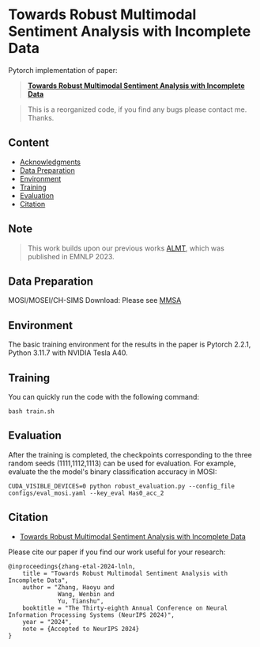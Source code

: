 # Towards Robust Multimodal Sentiment Analysis with Incomplete Data

Pytorch implementation of paper: 
> **[Towards Robust Multimodal Sentiment Analysis with Incomplete Data](https://arxiv.org/abs/2409.20012)**

> This is a reorganized code, if you find any bugs please contact me. Thanks.

## Content
- [Acknowledgments](#Acknowledgments)
- [Data Preparation](#Data-preparation)
- [Environment](#Environment)
- [Training](#Training)
- [Evaluation](#Evaluation)
- [Citation](#Citation)

## Note
> This work builds upon our previous works [ALMT](https://github.com/Haoyu-ha/ALMT), which was published in EMNLP 2023.

## Data Preparation
MOSI/MOSEI/CH-SIMS Download: Please see [MMSA](https://github.com/thuiar/MMSA)

## Environment
The basic training environment for the results in the paper is Pytorch 2.2.1, Python 3.11.7 with NVIDIA Tesla A40. 

## Training
You can quickly run the code with the following command:
```
bash train.sh
```

## Evaluation
After the training is completed, the checkpoints corresponding to the three random seeds (1111,1112,1113) can be used for evaluation. For example, evaluate the the model's binary classification accuracy in MOSI:
```
CUDA_VISIBLE_DEVICES=0 python robust_evaluation.py --config_file configs/eval_mosi.yaml --key_eval Has0_acc_2
```

## Citation

- [Towards Robust Multimodal Sentiment Analysis with Incomplete Data](https://arxiv.org/abs/2409.20012)

Please cite our paper if you find our work useful for your research:

```
@inproceedings{zhang-etal-2024-lnln,
    title = "Towards Robust Multimodal Sentiment Analysis with Incomplete Data",
    author = "Zhang, Haoyu and 
              Wang, Wenbin and 
              Yu, Tianshu",
    booktitle = "The Thirty-eighth Annual Conference on Neural Information Processing Systems (NeurIPS 2024)",
    year = "2024",
    note = {Accepted to NeurIPS 2024}
}
```
